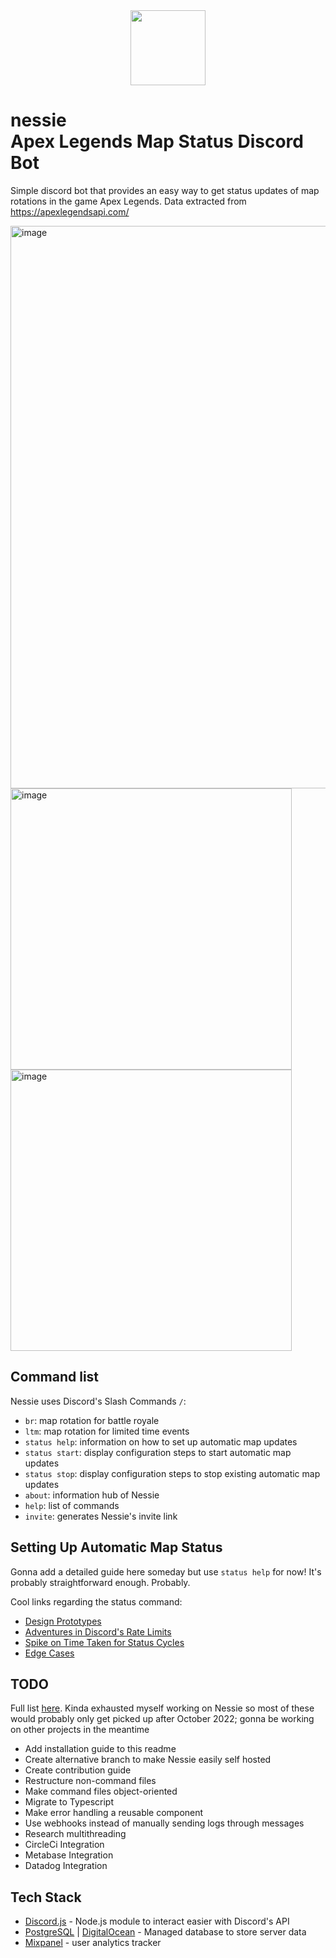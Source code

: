 <div align="center">
  <img src="https://cdn.discordapp.com/attachments/248430185463021569/955497690735738900/Nessie_Logo_v2.png" width=120px/>
</div>

# nessie <br>Apex Legends Map Status Discord Bot

Simple discord bot that provides an easy way to get status updates of map rotations in the game Apex Legends. Data extracted from https://apexlegendsapi.com/

<img width="900" alt="image" src="https://user-images.githubusercontent.com/42207245/163541135-2cd5f86e-8a63-4982-9557-7eceb6164f7c.png">
<div>
  <img width="450" alt="image" src="https://github.com/vexuas/nessie/assets/42207245/5b366cba-2362-4a87-af08-1a2a2fea5b99">
  <img align="top" width="450" alt="image" src="https://github.com/vexuas/nessie/assets/42207245/c1018e89-1a66-4364-967a-b26a29e9355f">
</div>


## Command list

Nessie uses Discord's Slash Commands `/`:
- `br`: map rotation for battle royale
- `ltm`: map rotation for limited time events
- `status help`: information on how to set up automatic map updates 
- `status start`: display configuration steps to start automatic map updates
- `status stop`: display configuration steps to stop existing automatic map updates
- `about`: information hub of Nessie
- `help`: list of commands
- `invite`: generates Nessie's invite link

## Setting Up Automatic Map Status
Gonna add a detailed guide here someday but use `status help` for now! It's probably straightforward enough. Probably.

Cool links regarding the status command:
- [Design Prototypes](https://www.figma.com/file/Zw83AgLQpObLpPlSoeEWjq/Automatic-Status-Prototype?node-id=144%3A4675)
- [Adventures in Discord's Rate Limits](https://shizuka.notion.site/Adventures-in-Discord-s-Rate-Limits-4ef7fa20481f4e3b8a388d9cdb1021e7)
- [Spike on Time Taken for Status Cycles](https://shizuka.notion.site/Spike-on-Status-Time-Taken-0c26284152f04a169c546fe7b582a658)
- [Edge Cases](https://shizuka.notion.site/Status-Command-Edge-Cases-c89b37cff26b4626a2c14adb86f88f3c)

## TODO
Full list [here](https://shizuka.notion.site/To-dos-and-Nice-to-Have-s-4946e00c731d44839ad76bb1c72c0328). Kinda exhausted myself working on Nessie so most of these would probably only get picked up after October 2022; gonna be working on other projects in the meantime
- Add installation guide to this readme
- Create alternative branch to make Nessie easily self hosted
- Create contribution guide
- Restructure non-command files
- Make command files object-oriented
- Migrate to Typescript
- Make error handling a reusable component
- Use webhooks instead of manually sending logs through messages
- Research multithreading
- CircleCi Integration
- Metabase Integration
- Datadog Integration

## Tech Stack

- [Discord.js](https://discord.js.org/#/) - Node.js module to interact easier with Discord's API
- [PostgreSQL](https://www.postgresql.org/) | [DigitalOcean](https://www.digitalocean.com/products/managed-databases)  - Managed database to store server data
- [Mixpanel](https://mixpanel.com/) - user analytics tracker
